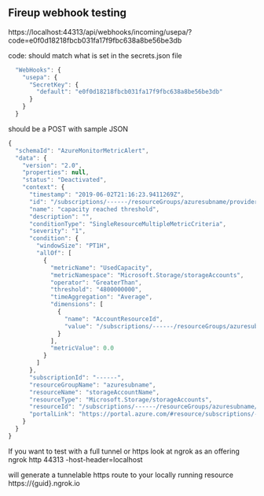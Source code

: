 ﻿## Fireup webhook testing

https://localhost:44313/api/webhooks/incoming/usepa/?code=e0f0d18218fbcb031fa17f9fbc638a8be56be3db

code: should match what is set in the secrets.json file

```javascript
  "WebHooks": {
    "usepa": {
      "SecretKey": {
        "default": "e0f0d18218fbcb031fa17f9fbc638a8be56be3db"
      }
    }
  }
```

should be a POST with sample JSON
```javascript
{
  "schemaId": "AzureMonitorMetricAlert",
  "data": {
    "version": "2.0",
    "properties": null,
    "status": "Deactivated",
    "context": {
      "timestamp": "2019-06-02T21:16:23.9411269Z",
      "id": "/subscriptions/------/resourceGroups/azuresubname/providers/microsoft.insights/metricAlerts/capacity%20reached%20threshold",
      "name": "capacity reached threshold",
      "description": "",
      "conditionType": "SingleResourceMultipleMetricCriteria",
      "severity": "1",
      "condition": {
        "windowSize": "PT1H",
        "allOf": [
          {
            "metricName": "UsedCapacity",
            "metricNamespace": "Microsoft.Storage/storageAccounts",
            "operator": "GreaterThan",
            "threshold": "4800000000",
            "timeAggregation": "Average",
            "dimensions": [
              {
                "name": "AccountResourceId",
                "value": "/subscriptions/------/resourceGroups/azuresubname/providers/Microsoft.Storage/storageAccounts/storageAccountName"
              }
            ],
            "metricValue": 0.0
          }
        ]
      },
      "subscriptionId": "------",
      "resourceGroupName": "azuresubname",
      "resourceName": "storageAccountName",
      "resourceType": "Microsoft.Storage/storageAccounts",
      "resourceId": "/subscriptions/------/resourceGroups/azuresubname/providers/Microsoft.Storage/storageAccounts/storageAccountName",
      "portalLink": "https://portal.azure.com/#resource/subscriptions/------/resourceGroups/azuresubname/providers/Microsoft.Storage/storageAccounts/storageAccountName"
    }
  }
}
```

If you want to test with a full tunnel or https look at ngrok as an offering
ngrok http 44313 -host-header=localhost

will generate a tunnelable https route to your locally running resource
https://{guid}.ngrok.io
